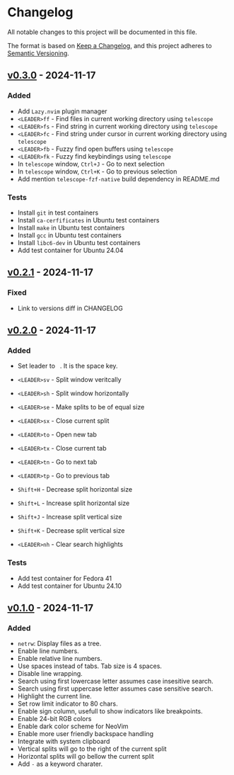 # Changelog

All notable changes to this project will be documented in this file.

The format is based on [Keep a Changelog](https://keepachangelog.com/en/1.1.0/),
and this project adheres to [Semantic Versioning](https://semver.org/spec/v2.0.0.html).

## [v0.3.0] - 2024-11-17

### Added

- Add `Lazy.nvim` plugin manager
- `<LEADER>ff` - Find files in current working directory using `telescope`
- `<LEADER>fs` - Find string in current working directory using `telescope`
- `<LEADER>fc` - Find string under cursor in current working directory using `telescope`
- `<LEADER>fb` - Fuzzy find open buffers using `telescope`
- `<LEADER>fk` - Fuzzy find keybindings using `telescope`
- In `telescope` window, `Ctrl+J` - Go to next selection
- In `telescope` window, `Ctrl+K` - Go to previous selection
- Add mention `telescope-fzf-native` build dependency in README.md

### Tests

- Install `git` in test containers
- Install `ca-cerfificates` in Ubuntu test containers
- Install `make` in Ubuntu test containers
- Install `gcc` in Ubuntu test containers
- Install `libc6-dev` in Ubuntu test containers
- Add test container for Ubuntu 24.04

## [v0.2.1] - 2024-11-17

### Fixed

- Link to versions diff in CHANGELOG

## [v0.2.0] - 2024-11-17

### Added

- Set leader to ` `. It is the space key.

- `<LEADER>sv` - Split window veritcally
- `<LEADER>sh` - Split window horizontally
- `<LEADER>se` - Make splits to be of equal size
- `<LEADER>sx` - Close current split

- `<LEADER>to` - Open new tab
- `<LEADER>tx` - Close current tab
- `<LEADER>tn` - Go to next tab
- `<LEADER>tp` - Go to previous tab

- `Shift+H` - Decrease split horizontal size
- `Shift+L` - Increase split horizontal size
- `Shift+J` - Increase split vertical size
- `Shift+K` - Decrease split vertical size

- `<LEADER>nh` - Clear search highlights

### Tests

- Add test container for Fedora 41
- Add test container for Ubuntu 24.10

## [v0.1.0] - 2024-11-17

### Added

- `netrw`: Display files as a tree.
- Enable line numbers.
- Enable relative line numbers.
- Use spaces instead of tabs. Tab size is 4 spaces.
- Disable line wrapping.
- Search using first lowercase letter assumes case insesitive search.
- Search using first uppercase letter assumes case sensitive search.
- Highlight the current line.
- Set row limit indicator to 80 chars.
- Enable sign column, usefull to show indicators like breakpoints.
- Enable 24-bit RGB colors
- Enable dark color scheme for NeoVim
- Enable more user friendly backspace handling
- Integrate with system clipboard
- Vertical splits will go to the right of the current split
- Horizontal splits will go bellow the current split
- Add `-` as a keyword charater.

[unreleased]: https://github.com/DrOptix/typewriter/compare/v0.3.0...HEAD
[v0.3.0]: https://github.com/DrOptix/typewriter/compare/v0.2.1...v0.3.0
[v0.2.1]: https://github.com/DrOptix/typewriter/compare/v0.2.0...v0.2.1
[v0.2.0]: https://github.com/DrOptix/typewriter/compare/v0.1.0...v0.2.0
[v0.1.0]: https://github.com/DrOptix/typewriter/releases/tag/v0.1.0
